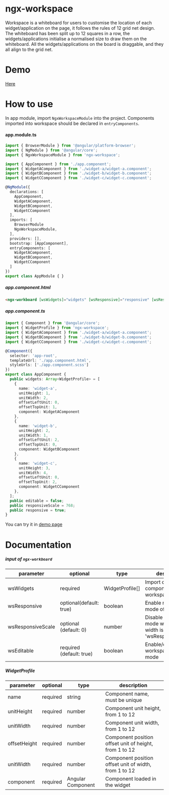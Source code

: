 # ngx-workspace

Workspace is a whiteboard for users to customise the location of each widget/application on the page, it follows the rules of 12 grid net design. The whiteboard has been split up to 12 squares in a row, the widgets/applications initialise a normalised size to draw them on the whiteboard. All the widgets/applications on the board is draggable, and they all align to the grid net.

# Demo 

[Here](https://donle.github.io/ngx-workspace/)

# How to use

In app module, import `NgxWorkspaceModule` into the project. Components imported into workspace should be declared in `entryComponents`.
#### app.module.ts
```typescript
import { BrowserModule } from '@angular/platform-browser';
import { NgModule } from '@angular/core';
import { NgxWorkspaceModule } from 'ngx-workspace';

import { AppComponent } from './app.component';
import { WidgetAComponent } from './widget-a/widget-a.component';
import { WidgetBComponent } from './widget-b/widget-b.component';
import { WidgetCComponent } from './widget-c/widget-c.component';

@NgModule({
  declarations: [
    AppComponent,
    WidgetAComponent,
    WidgetBComponent,
    WidgetCComponent
  ],
  imports: [
    BrowserModule
    NgxWorkspaceModule,
  ],
  providers: [],
  bootstrap: [AppComponent],
  entryComponents: [
    WidgetAComponent,
    WidgetBComponent,
    WidgetCComponent
  ]
})
export class AppModule { }

```

##### app.component.html
```html
<ngx-workboard [wsWidgets]="widgets" [wsResponsive]="responsive" [wsResponsiveScale]="responsiveScale" [wsEditable]="editable"></ngx-workboard>
```

##### app.component.ts
```typescript
import { Component } from '@angular/core';
import { WidgetProfile } from 'ngx-workspace';
import { WidgetAComponent } from './widget-a/widget-a.component';
import { WidgetBComponent } from './widget-b/widget-b.component';
import { WidgetCComponent } from './widget-c/widget-c.component';

@Component({
  selector: 'app-root',
  templateUrl: './app.component.html',
  styleUrls: ['./app.component.scss']
})
export class AppComponent {
  public widgets: Array<WidgetProfile> = [
    {
      name: 'widget-a',
      unitHeight: 1,
      unitWidth: 2,
      offsetLeftUnit: 0,
      offsetTopUnit: 1,
      component: WidgetAComponent
    },
    {
      name: 'widget-b',
      unitHeight: 2,
      unitWidth: 1,
      offsetLeftUnit: 2,
      offsetTopUnit: 0,
      component: WidgetBComponent
    },
    {
      name: 'widget-c',
      unitHeight: 3,
      unitWidth: 4,
      offsetLeftUnit: 0,
      offsetTopUnit: 2,
      component: WidgetCComponent
    },
  ];
  public editable = false;
  public responsiveScale = 768;
  public responsive = true;
}
```

You can try it in [demo page](https://donle.github.io/ngx-workspace/)

# Documentation


  ##### input of ```ngx-workboard```
  
|    parameter    | optional | type | description |
| ----------------- | -------- | ---- | ----------- |
| wsWidgets |  required | WidgetProfile[] | Import draggable components into workspace | 
| wsResponsive |  optional(default: true) | boolean | Enable responsive mode of workspace |
| wsResponsiveScale | optional (default: 0) | number | Disable responsive mode when screen width is less than 'wsResponsiveScale' |
| wsEditable | required (default: true) | boolean | Enable/disable workspace edit mode |

 ##### WidgetProfile
 
|    parameter    | optional | type | description |
| ----------------- | -------- | ---- | ----------- |
| name | required | string | Component name, must be unique |
| unitHeight | required | number | Component unit height, from 1 to 12 |
| unitWidth | required | number | Component unit width, from 1 to 12 |
| offsetHeight | required | number | Component position offset unit of height, from 1 to 12 |
| unitWidth | required | number | Component position offset unit of width, from 1 to 12 |
| component | required | Angular Component | Component loaded in the widget |
